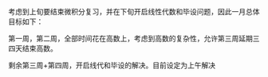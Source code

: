 考虑到上旬要结束微积分复习，并在下旬开启线性代数和毕设问题，因此一月总体目标如下：

第一周，第二周，全部时间花在高数上，考虑到高数的复杂性，允许第三周延期三四天结束高数。

剩余第三周+第四周，开启线代和毕设的解决。目前设定为上午解决